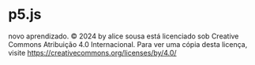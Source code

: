 # p5.js

novo aprendizado. © 2024 by alice sousa está licenciado sob Creative Commons Atribuição 4.0 Internacional. Para ver uma cópia desta licença, visite https://creativecommons.org/licenses/by/4.0/
